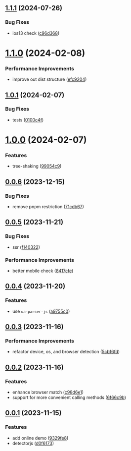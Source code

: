 ## [1.1.1](https://github.com/hemengke1997/un-detector/compare/v1.1.0...v1.1.1) (2024-07-26)


### Bug Fixes

* ios13 check ([c96d368](https://github.com/hemengke1997/un-detector/commit/c96d368fca4d891559b00ee8f5bfd9a8a6291fc9))



# [1.1.0](https://github.com/hemengke1997/un-detector/compare/v1.0.1...v1.1.0) (2024-02-08)


### Performance Improvements

* improve out dist structure ([efc9204](https://github.com/hemengke1997/un-detector/commit/efc92041aca6ad5cc69e1b3e6286b681e16aa242))



## [1.0.1](https://github.com/hemengke1997/un-detector/compare/v1.0.0...v1.0.1) (2024-02-07)


### Bug Fixes

* tests ([0100c4f](https://github.com/hemengke1997/un-detector/commit/0100c4fa2d9191e9b57a4ab482ed5b1b3f466705))



# [1.0.0](https://github.com/hemengke1997/un-detector/compare/v0.0.6...v1.0.0) (2024-02-07)


### Features

* tree-shaking ([99054c9](https://github.com/hemengke1997/un-detector/commit/99054c9e70692d57e513ed49142717cdca6f08f2))



## [0.0.6](https://github.com/hemengke1997/un-detector/compare/v0.0.5...v0.0.6) (2023-12-15)


### Bug Fixes

* remove pnpm restriction ([71cdb67](https://github.com/hemengke1997/un-detector/commit/71cdb67a7cbc55400854bc966a3217d1509154cd))



## [0.0.5](https://github.com/hemengke1997/un-detector/compare/v0.0.4...v0.0.5) (2023-11-21)


### Bug Fixes

* ssr ([f140322](https://github.com/hemengke1997/un-detector/commit/f140322e1bb3f6679bc091834cd6acca28156a84))


### Performance Improvements

* better mobile check ([8417cfe](https://github.com/hemengke1997/un-detector/commit/8417cfebbe3b37ff44c7f28ef9da2949fa61def5))



## [0.0.4](https://github.com/hemengke1997/un-detector/compare/v0.0.3...v0.0.4) (2023-11-20)


### Features

* use `ua-parser-js` ([a9755c0](https://github.com/hemengke1997/un-detector/commit/a9755c0ce669719fa3b1bb1f94f8ebd909de855a))



## [0.0.3](https://github.com/hemengke1997/un-detector/compare/v0.0.2...v0.0.3) (2023-11-16)


### Performance Improvements

* refactor device, os, and browser detection ([5cb16fd](https://github.com/hemengke1997/un-detector/commit/5cb16fd7386a67459edb76de92a0d4ff68d2edb5))



## [0.0.2](https://github.com/hemengke1997/un-detector/compare/v0.0.1...v0.0.2) (2023-11-16)


### Features

* enhance browser match ([c98d6e1](https://github.com/hemengke1997/un-detector/commit/c98d6e1e0ce6e5ff007d42773e2a84795225c384))
* support for more convenient calling methods ([6f66c9b](https://github.com/hemengke1997/un-detector/commit/6f66c9be69ed750e6752d3fb4286fdf4104a8016))



## [0.0.1](https://github.com/hemengke1997/un-detector/compare/d0f61739295f03431e3e0657b0987fdb02af9014...v0.0.1) (2023-11-15)


### Features

* add online demo ([9329fe8](https://github.com/hemengke1997/un-detector/commit/9329fe85f0524ebd79dec8739dfcad0f7476479c))
* detectorjs ([d0f6173](https://github.com/hemengke1997/un-detector/commit/d0f61739295f03431e3e0657b0987fdb02af9014))



